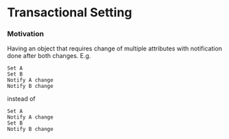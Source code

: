 # Transactional Setting

### Motivation

Having an object that requires change of multiple attributes with notification
done after both changes. 
E.g. 

    Set A
    Set B
    Notify A change
    Notify B change

instead of 

    Set A
    Notify A change
    Set B
    Notify B change


